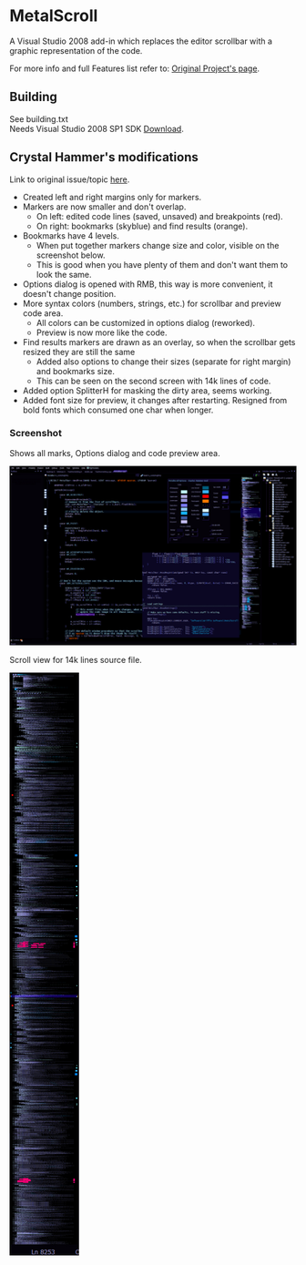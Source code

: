 # MetalScroll

A Visual Studio 2008 add-in which replaces the editor scrollbar with a graphic representation of the code.

For more info and full Features list refer to:
[Original Project's page](https://code.google.com/archive/p/metalscroll/).

## Building

See building.txt  
Needs Visual Studio 2008 SP1 SDK [Download](https://www.microsoft.com/en-us/download/details.aspx?id=21827).

## Crystal Hammer's modifications

Link to original issue/topic [here](https://code.google.com/archive/p/metalscroll/issues/9).

* Created left and right margins only for markers.
* Markers are now smaller and don't overlap.
  * On left: edited code lines (saved, unsaved) and breakpoints (red).
  * On right: bookmarks (skyblue) and find results (orange).
* Bookmarks have 4 levels.
  * When put together markers change size and color, visible on the screenshot below.
  * This is good when you have plenty of them and don't want them to look the same.
* Options dialog is opened with RMB, this way is more convenient, it doesn't change position.
* More syntax colors (numbers, strings, etc.) for scrollbar and preview code area.
  * All colors can be customized in options dialog (reworked).
  * Preview is now more like the code.
* Find results markers are drawn as an overlay, so when the scrollbar gets resized they are still the same
  * Added also options to change their sizes (separate for right margin) and bookmarks size.
  * This can be seen on the second screen with 14k lines of code.
* Added option SplitterH for masking the dirty area, seems working.
* Added font size for preview, it changes after restarting. Resigned from bold fonts which consumed one char when longer.

### Screenshot

Shows all marks, Options dialog and code preview area.

![](https://raw.githubusercontent.com/cryham/metalscroll/master/screens/vs_met_scr.PNG)

Scroll view for 14k lines source file.

![](https://raw.githubusercontent.com/cryham/metalscroll/master/screens/vs_14k_lines.png)
